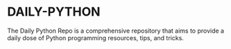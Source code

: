 # DAILY-PYTHON
The Daily Python Repo is a comprehensive repository that aims to provide a daily dose of Python programming resources, tips, and tricks.
